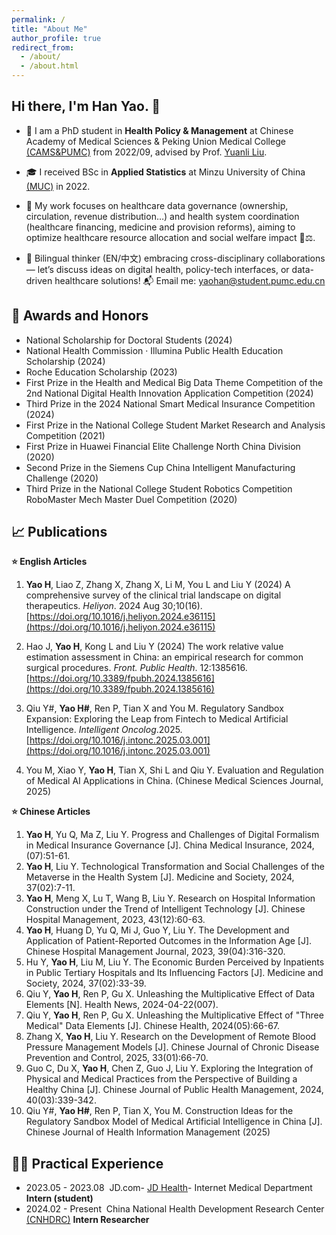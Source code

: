 ```yaml
---
permalink: /
title: "About Me"
author_profile: true
redirect_from: 
  - /about/
  - /about.html
---
```



## Hi there, I'm Han Yao. 👋
* 🔭 I am a PhD student in **Health Policy & Management** at Chinese Academy of Medical Sciences & Peking Union Medical College [(CAMS&PUMC)](https://www.pumc.edu.cn/) from 2022/09, advised by Prof. [Yuanli Liu](http://pumc.teacher.360eol.com/teacherBasic/preview?teacherId=4919&previewCode=). 

* 🎓 I received BSc in **Applied Statistics** at Minzu University of China [(MUC)](https://www.muc.edu.cn/) in 2022. 

* 🌱 My work focuses on healthcare data governance (ownership, circulation, revenue distribution…) and health system coordination (healthcare financing, medicine and provision reforms), aiming to optimize healthcare resource allocation and social welfare impact 🏥⚖️.

* 🌋 Bilingual thinker (EN/中文) embracing cross-disciplinary collaborations — let’s discuss ideas on digital health, policy-tech interfaces, or data-driven healthcare solutions! 📬 Email me: yaohan@student.pumc.edu.cn




🔖 Awards and Honors
------
-   National Scholarship for Doctoral Students (2024)
-   National Health Commission · Illumina Public Health Education Scholarship (2024)
-   Roche Education Scholarship (2023)
-   First Prize in the Health and Medical Big Data Theme Competition of the 2nd National Digital Health Innovation Application Competition (2024)
-   Third Prize in the 2024 National Smart Medical Insurance Competition (2024)
-   First Prize in the National College Student Market Research and Analysis Competition (2021)
-   First Prize in Huawei Financial Elite Challenge North China Division (2020)
-   Second Prize in the Siemens Cup China Intelligent Manufacturing Challenge (2020)
-   Third Prize in the National College Student Robotics Competition RoboMaster Mech Master Duel Competition (2020)


📈 Publications
------
**⭐ English Articles**

1.  **Yao H**, Liao Z, Zhang X, Zhang X, Li M, You L and Liu Y (2024) A comprehensive survey of the clinical trial landscape on digital therapeutics. *Heliyon*. 2024 Aug 30;10(16). [https://doi.org/10.1016/j.heliyon.2024.e36115](https://doi.org/10.1016/j.heliyon.2024.e36115)
        
1.  Hao J, **Yao H**, Kong L and Liu Y (2024) The work relative value estimation assessment in China: an empirical research for common surgical procedures. *Front. Public Health*. 12:1385616. [https://doi.org/10.3389/fpubh.2024.1385616](https://doi.org/10.3389/fpubh.2024.1385616)
        
        
1.  Qiu Y#, **Yao H#**, Ren P, Tian X and You M. Regulatory Sandbox Expansion: Exploring the Leap from Fintech to Medical Artificial Intelligence. *Intelligent Oncolog*.2025. [https://doi.org/10.1016/j.intonc.2025.03.001](https://doi.org/10.1016/j.intonc.2025.03.001)


1.  You M, Xiao Y, **Yao H**, Tian X, Shi L and Qiu Y. Evaluation and Regulation of Medical AI Applications in China. (Chinese Medical Sciences Journal, 2025)

   

**⭐ Chinese Articles**
1.  **Yao H**, Yu Q, Ma Z, Liu Y. Progress and Challenges of Digital Formalism in Medical Insurance Governance [J]. China Medical Insurance, 2024, (07):51-61.
1.  **Yao H**, Liu Y. Technological Transformation and Social Challenges of the Metaverse in the Health System [J]. Medicine and Society, 2024, 37(02):7-11.
1.  **Yao H**, Meng X, Lu T, Wang B, Liu Y. Research on Hospital Information Construction under the Trend of Intelligent Technology [J]. Chinese Hospital Management, 2023, 43(12):60-63.
1.  **Yao H**, Huang D, Yu Q, Mi J, Guo Y, Liu Y. The Development and Application of Patient-Reported Outcomes in the Information Age [J]. Chinese Hospital Management Journal, 2023, 39(04):316-320.
1.  Hu Y, **Yao H**, Liu M, Liu Y. The Economic Burden Perceived by Inpatients in Public Tertiary Hospitals and Its Influencing Factors [J]. Medicine and Society, 2024, 37(02):33-39.
1.  Qiu Y, **Yao H**, Ren P, Gu X. Unleashing the Multiplicative Effect of Data Elements [N]. Health News, 2024-04-22(007).
1.  Qiu Y, **Yao H**, Ren P, Gu X. Unleashing the Multiplicative Effect of "Three Medical" Data Elements [J]. Chinese Health, 2024(05):66-67.
1.  Zhang X, **Yao H**, Liu Y. Research on the Development of Remote Blood Pressure Management Models [J]. Chinese Journal of Chronic Disease Prevention and Control, 2025, 33(01):66-70.
1.  Guo C, Du X, **Yao H**, Chen Z, Guo J, Liu Y. Exploring the Integration of Physical and Medical Practices from the Perspective of Building a Healthy China [J]. Chinese Journal of Public Health Management, 2024, 40(03):339-342.
1.  Qiu Y#, **Yao H#**, Ren P, Tian X, You M. Construction Ideas for the Regulatory Sandbox Model of Medical Artificial Intelligence in China [J]. Chinese Journal of Health Information Management (2025)



🧑‍💻 Practical Experience
------
-   2023.05 - 2023.08      JD.com- [JD Health](https://www.jdh.com/)- Internet Medical Department     **Intern (student)**
-   2024.02 - Present      China National Health Development Research Center [(CNHDRC)](http://www.nhei.cn/)    **Intern Researcher**



